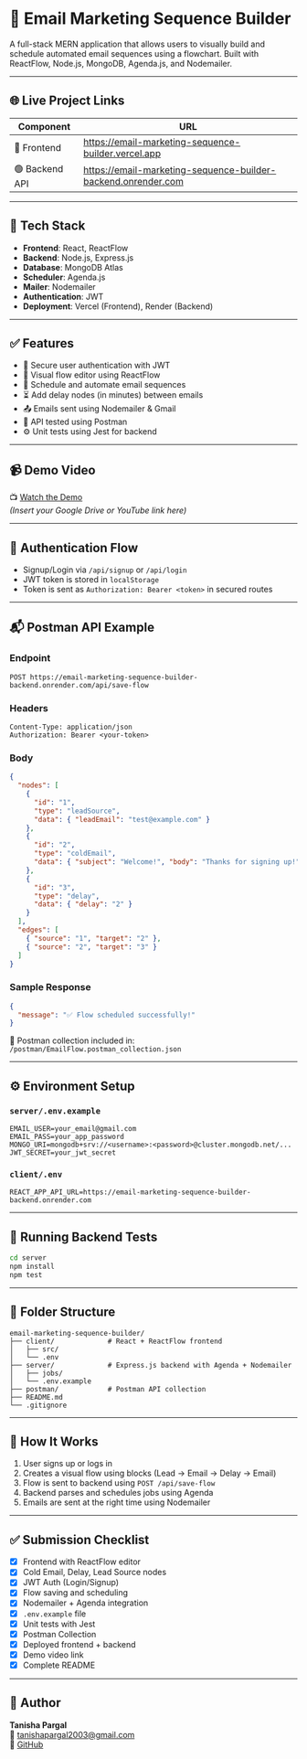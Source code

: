 # 📧 Email Marketing Sequence Builder

A full-stack MERN application that allows users to visually build and schedule automated email sequences using a flowchart. Built with ReactFlow, Node.js, MongoDB, Agenda.js, and Nodemailer.

---

## 🌐 Live Project Links

| Component     | URL                                                               |
|---------------|--------------------------------------------------------------------|
| 🔵 Frontend    | https://email-marketing-sequence-builder.vercel.app              |
| 🟢 Backend API | https://email-marketing-sequence-builder-backend.onrender.com     |

---

## 🚀 Tech Stack

- **Frontend**: React, ReactFlow  
- **Backend**: Node.js, Express.js  
- **Database**: MongoDB Atlas  
- **Scheduler**: Agenda.js  
- **Mailer**: Nodemailer  
- **Authentication**: JWT  
- **Deployment**: Vercel (Frontend), Render (Backend)

---

## ✅ Features

- 🔐 Secure user authentication with JWT  
- 🧩 Visual flow editor using ReactFlow  
- 📨 Schedule and automate email sequences  
- ⏳ Add delay nodes (in minutes) between emails  
- 📤 Emails sent using Nodemailer & Gmail  
- 🧪 API tested using Postman  
- ⚙️ Unit tests using Jest for backend

---

## 📹 Demo Video

📺 [Watch the Demo](#)  
*(Insert your Google Drive or YouTube link here)*

---

## 🔐 Authentication Flow

- Signup/Login via `/api/signup` or `/api/login`  
- JWT token is stored in `localStorage`  
- Token is sent as `Authorization: Bearer <token>` in secured routes

---

## 📬 Postman API Example

### Endpoint
```http
POST https://email-marketing-sequence-builder-backend.onrender.com/api/save-flow
```

### Headers
```http
Content-Type: application/json  
Authorization: Bearer <your-token>
```

### Body
```json
{
  "nodes": [
    {
      "id": "1",
      "type": "leadSource",
      "data": { "leadEmail": "test@example.com" }
    },
    {
      "id": "2",
      "type": "coldEmail",
      "data": { "subject": "Welcome!", "body": "Thanks for signing up!" }
    },
    {
      "id": "3",
      "type": "delay",
      "data": { "delay": "2" }
    }
  ],
  "edges": [
    { "source": "1", "target": "2" },
    { "source": "2", "target": "3" }
  ]
}
```

### Sample Response
```json
{
  "message": "✅ Flow scheduled successfully!"
}
```

📁 Postman collection included in: `/postman/EmailFlow.postman_collection.json`

---

## ⚙️ Environment Setup

### `server/.env.example`
```env
EMAIL_USER=your_email@gmail.com
EMAIL_PASS=your_app_password
MONGO_URI=mongodb+srv://<username>:<password>@cluster.mongodb.net/...
JWT_SECRET=your_jwt_secret
```

### `client/.env`
```env
REACT_APP_API_URL=https://email-marketing-sequence-builder-backend.onrender.com
```

---

## 🧪 Running Backend Tests

```bash
cd server
npm install
npm test
```

---

## 📁 Folder Structure

```
email-marketing-sequence-builder/
├── client/             # React + ReactFlow frontend
│   ├── src/
│   └── .env
├── server/             # Express.js backend with Agenda + Nodemailer
│   ├── jobs/
│   └── .env.example
├── postman/            # Postman API collection
├── README.md
└── .gitignore
```

---

## 🧠 How It Works

1. User signs up or logs in  
2. Creates a visual flow using blocks (Lead → Email → Delay → Email)  
3. Flow is sent to backend using `POST /api/save-flow`  
4. Backend parses and schedules jobs using Agenda  
5. Emails are sent at the right time using Nodemailer  

---

## ✅ Submission Checklist

- [x] Frontend with ReactFlow editor  
- [x] Cold Email, Delay, Lead Source nodes  
- [x] JWT Auth (Login/Signup)  
- [x] Flow saving and scheduling  
- [x] Nodemailer + Agenda integration  
- [x] `.env.example` file  
- [x] Unit tests with Jest  
- [x] Postman Collection  
- [x] Deployed frontend + backend  
- [x] Demo video link  
- [x] Complete README  

---

## 👤 Author

**Tanisha Pargal**  
📧 tanishapargal2003@gmail.com  
🔗 [GitHub](https://github.com/tanisha-pargal-15)
